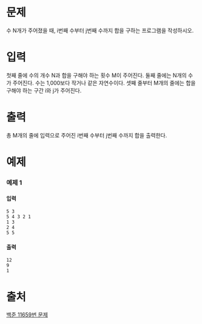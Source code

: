 # 문제
수 N개가 주어졌을 때, i번째 수부터 j번째 수까지 합을 구하는 프로그램을 작성하시오.

# 입력
첫째 줄에 수의 개수 N과 합을 구해야 하는 횟수 M이 주어진다. 둘째 줄에는 N개의 수가 주어진다. 수는 1,000보다 작거나 같은 자연수이다. 셋째 줄부터 M개의 줄에는 합을 구해야 하는 구간 i와 j가 주어진다.

# 출력
총 M개의 줄에 입력으로 주어진 i번째 수부터 j번째 수까지 합을 출력한다.

# 예제
### 예제 1
#### 입력
```
5 3
5 4 3 2 1
1 3
2 4
5 5
```
#### 출력
```
12
9
1
```

# 출처
[백준 11659번 문제](https://www.acmicpc.net/problem/-)